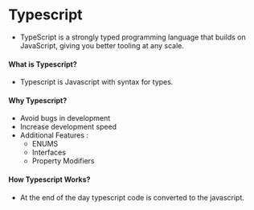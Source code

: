 # Typescript

- TypeScript is a strongly typed programming language that builds on JavaScript, giving you better tooling at any scale.

#### What is Typescript?

- Typescript is Javascript with syntax for types.

#### Why Typescript?

- Avoid bugs in development
- Increase development speed
- Additional Features :
  - ENUMS
  - Interfaces
  - Property Modifiers

#### How Typescript Works?

- At the end of the day typescript code is converted to the javascript.
